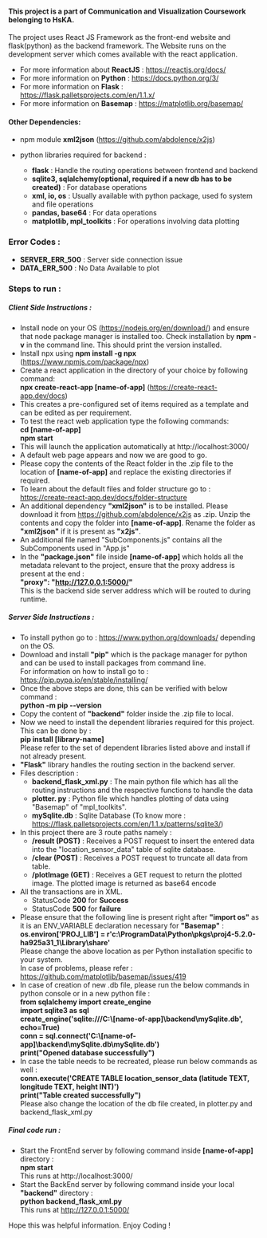 #### This project is a part of Communication and Visualization Coursework belonging to HsKA.
The project uses React JS Framework as the front-end website and flask(python) as the backend framework. The Website runs on the development server which comes available with the react application.

* For more information about **ReactJS** : https://reactjs.org/docs/
* For more information on **Python** : https://docs.python.org/3/
* For more information on **Flask** : https://flask.palletsprojects.com/en/1.1.x/
* For more information on **Basemap** : https://matplotlib.org/basemap/

#### Other Dependencies:
* npm module **xml2json** (https://github.com/abdolence/x2js)
* python libraries required for backend :
    
    * **flask** : Handle the routing operations between frontend and backend
    * **sqlite3, sqlalchemy(optional, required if a new db has to be created)** : For database operations
    * **xml, io, os** : Usually available with python package, used fo system and file operations
    * **pandas, base64** : For data operations
    * **matplotlib, mpl_toolkits** : For operations involving data plotting

### Error Codes :
* **SERVER_ERR_500** : Server side connection issue
* **DATA_ERR_500** : No Data Available to plot

### Steps to run :
##### Client Side Instructions :
* Install node on your OS (https://nodejs.org/en/download/) and ensure that node package manager is installed too.
Check installation by **npm -v** in the command line. This should print the version installed.
* Install npx using **npm install -g npx** (https://www.npmjs.com/package/npx)
* Create a react application in the directory of your choice by following command:  
**npx create-react-app [name-of-app]** (https://create-react-app.dev/docs)
* This creates a pre-configured set of items required as a template and can be edited as per requirement.
* To test the react web application type the following commands:  
**cd [name-of-app]**  
**npm start**
* This will launch the application automatically at http://localhost:3000/
* A default web page appears and now we are good to go.
* Please copy the contents of the React folder in the .zip file to the location of **[name-of-app]** and replace the existing directories if required.
* To learn about the default files and folder structure go to : https://create-react-app.dev/docs/folder-structure
* An additional dependency **"xml2json"** is to be installed. Please download it from https://github.com/abdolence/x2js as .zip. Unzip the contents and copy the folder into **[name-of-app]**. Rename the folder as **"xml2json"** if it is present as **"x2js"**.
* An additional file named "SubComponents.js" contains all the SubComponents used in "App.js"
* In the **"package.json"** file inside **[name-of-app]** which holds all the metadata relevant to the project, ensure that the proxy address is present at the end :  
**"proxy": "http://127.0.0.1:5000/"**  
This is the backend side server address which will be routed to during runtime.

##### Server Side Instructions :
* To install python go to : https://www.python.org/downloads/ depending on the OS.
* Download and install **"pip"** which is the package manager for python and can be used to install packages from command line.   
For information on how to install go to : https://pip.pypa.io/en/stable/installing/
* Once the above steps are done, this can be verified with below command :   
**python -m pip --version**
* Copy the content of **"backend"** folder inside the .zip file to local.
* Now we need to install the dependent libraries required for this project. This can be done by :  
**pip install [library-name]**  
Please refer to the set of dependent libraries listed above and install if not already present.
* **"Flask"** library handles the routing section in the backend server.
* Files description :
    * **backend_flask_xml.py** : The main python file which has all the routing instructions and the respective functions to handle the data
    * **plotter. py** : Python file which handles plotting of data using "Basemap" of "mpl_toolkits".
    * **mySqlite.db** : Sqlite Database (To know more : https://flask.palletsprojects.com/en/1.1.x/patterns/sqlite3/)
* In this project there are 3 route paths namely :
    * **/result (POST)** : Receives a POST request to insert the entered data into the "location_sensor_data" table of sqlite database.
    * **/clear (POST)** : Receives a POST request to truncate all data from table.
    * **/plotImage (GET)** : Receives a GET request to return the plotted image. The plotted image is returned as base64 encode
* All the transactions are in XML.
    * StatusCode **200** for **Success**
    * StatusCode **500** for **failure**
* Please ensure that the following line is present right after **"import os"** as it is an ENV_VARIABLE declaration necessary for **"Basemap"** :  
**os.environ['PROJ_LIB'] = r'c:\ProgramData\Python\pkgs\proj4-5.2.0-ha925a31_1\Library\share'**      
Please change the above location as per Python installation specific to your system.  
In case of problems, please refer : https://github.com/matplotlib/basemap/issues/419  
* In case of creation of new .db file, please run the below commands in python console or in a new python file :  
**from sqlalchemy import create_engine**  
**import sqlite3 as sql**  
**create_engine('sqlite:///C:\\[name-of-app]\\backend\\mySqlite.db', echo=True)**  
**conn = sql.connect('C:\\[name-of-app]\\backend\\mySqlite.db\\mySqlite.db')**  
**print("Opened database successfully")**  
* In case the table needs to be recreated, please run below commands as well :   
**conn.execute('CREATE TABLE location_sensor_data (latitude TEXT, longitude TEXT, height INT)')**  
**print("Table created successfully")**  
Please also change the location of the db file created, in plotter.py and backend_flask_xml.py  

##### Final code run :
* Start the FrontEnd server by following command inside **[name-of-app]** directory :  
**npm start**  
This runs at http://localhost:3000/
* Start the BackEnd server by following command inside your local **"backend"** directory :  
**python backend_flask_xml.py**  
This runs at http://127.0.0.1:5000/

Hope this was helpful information. Enjoy Coding !

